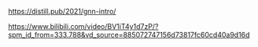 
https://distill.pub/2021/gnn-intro/

https://www.bilibili.com/video/BV1iT4y1d7zP/?spm_id_from=333.788&vd_source=885072747156d73817fc60cd40a9d16d

